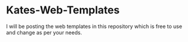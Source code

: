 # Kates-Web-Templates
I will be posting the web templates in this repository which is free to use and change as per your needs.
